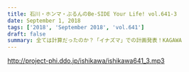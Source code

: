 ```yaml
---
title: 石川・ホンマ・ぶるんのBe-SIDE Your Life! vol.641-3
date: September 1, 2018
tags: ['2018', 'September 2018', 'vol.641']
draft: false
summary: 全ては計算だったのか？「イナズマ」での計画発表！KAGAWA
---
```


http://project-phi.ddo.jp/ishikawa/ishikawa641_3.mp3